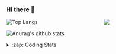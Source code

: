 ### Hi there 👋

<!--
**tao8687/tao8687** is a ✨ _special_ ✨ repository because its `README.md` (this file) appears on your GitHub profile.

Here are some ideas to get you started:

- 🔭 I’m currently working on ...
- 🌱 I’m currently learning ...
- 👯 I’m looking to collaborate on ...
- 🤔 I’m looking for help with ...
- 💬 Ask me about ...
- 📫 How to reach me: ...
- 😄 Pronouns: ...
- ⚡ Fun fact: ...
-->

<img align='right' src="https://media.giphy.com/media/M9gbBd9nbDrOTu1Mqx/giphy.gif" width="240">

  
![Top Langs](https://github-readme-stats.vercel.app/api/top-langs/?username=tao8687&layout=compact&title_color=23238E&text_color=A67D3D)

![Anurag's github stats](https://github-readme-stats.vercel.app/api?username=tao8687&show_icons=true&&text_color=A67D3D&title_color=23238E&show_icons=false&count_private=true&hide=stars)

<details>
  <summary>:zap: Coding Stats</summary>
  <br>
    
<!--START_SECTION:waka-->
![Code Time](http://img.shields.io/badge/Code%20Time-1%2C917%20hrs%2025%20mins-blue)

![Profile Views](http://img.shields.io/badge/Profile%20Views-0-blue)

**🐱 My GitHub Data** 

> 📦 1.5 MB Used in GitHub's Storage 
 > 
> 🏆 72 Contributions in the Year 2025
 > 
> 🚫 Not Opted to Hire
 > 
> 📜 62 Public Repositories 
 > 
> 🔑 24 Private Repositories 
 > 
**I'm an Early 🐤** 

```text
🌞 Morning                1675 commits        ██████████████████████░░░   88.72 % 
🌆 Daytime                90 commits          █░░░░░░░░░░░░░░░░░░░░░░░░   04.77 % 
🌃 Evening                119 commits         ██░░░░░░░░░░░░░░░░░░░░░░░   06.30 % 
🌙 Night                  4 commits           ░░░░░░░░░░░░░░░░░░░░░░░░░   00.21 % 
```
📅 **I'm Most Productive on Wednesday** 

```text
Monday                   271 commits         ████░░░░░░░░░░░░░░░░░░░░░   14.35 % 
Tuesday                  257 commits         ███░░░░░░░░░░░░░░░░░░░░░░   13.61 % 
Wednesday                328 commits         ████░░░░░░░░░░░░░░░░░░░░░   17.37 % 
Thursday                 252 commits         ███░░░░░░░░░░░░░░░░░░░░░░   13.35 % 
Friday                   267 commits         ████░░░░░░░░░░░░░░░░░░░░░   14.14 % 
Saturday                 261 commits         ███░░░░░░░░░░░░░░░░░░░░░░   13.82 % 
Sunday                   252 commits         ███░░░░░░░░░░░░░░░░░░░░░░   13.35 % 
```


📊 **This Week I Spent My Time On** 

```text
🕑︎ Time Zone: Asia/Shanghai

💬 Programming Languages: 
C++                      8 hrs 24 mins       ████████████░░░░░░░░░░░░░   48.10 % 
YAML                     2 hrs 46 mins       ████░░░░░░░░░░░░░░░░░░░░░   15.87 % 
Other                    1 hr 50 mins        ███░░░░░░░░░░░░░░░░░░░░░░   10.54 % 
Python                   1 hr 19 mins        ██░░░░░░░░░░░░░░░░░░░░░░░   07.55 % 
Markdown                 1 hr 15 mins        ██░░░░░░░░░░░░░░░░░░░░░░░   07.20 % 

🔥 Editors: 
VS Code                  13 hrs 22 mins      ███████████████████░░░░░░   76.57 % 
Cursor                   4 hrs 5 mins        ██████░░░░░░░░░░░░░░░░░░░   23.43 % 

🐱‍💻 Projects: 
diffbot                  9 hrs 46 mins       ██████████████░░░░░░░░░░░   55.98 % 
VINS-Fusion              3 hrs 8 mins        ████░░░░░░░░░░░░░░░░░░░░░   17.97 % 
src                      1 hr 42 mins        ██░░░░░░░░░░░░░░░░░░░░░░░   09.78 % 
rplidar_ros              1 hr 22 mins        ██░░░░░░░░░░░░░░░░░░░░░░░   07.91 % 
BossMatchJobHunter       40 mins             █░░░░░░░░░░░░░░░░░░░░░░░░   03.82 % 

💻 Operating System: 
Linux                    17 hrs 28 mins      █████████████████████████   100.00 % 
```

**I Mostly Code in C++** 

```text
C++                      11 repos            ████████░░░░░░░░░░░░░░░░░   32.35 % 
Python                   9 repos             ███████░░░░░░░░░░░░░░░░░░   26.47 % 
JavaScript               2 repos             █░░░░░░░░░░░░░░░░░░░░░░░░   05.88 % 
Batchfile                1 repo              █░░░░░░░░░░░░░░░░░░░░░░░░   02.94 % 
HTML                     1 repo              █░░░░░░░░░░░░░░░░░░░░░░░░   02.94 % 
```



**Timeline**

![Lines of Code chart](https://raw.githubusercontent.com/tao8687/tao8687/master/assets/bar_graph.png)


 Last Updated on 13/03/2025 01:45:38 UTC
<!--END_SECTION:waka-->
</details>
